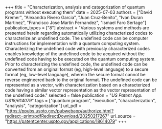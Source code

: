 +++
title = "Characterization, analysis and categorization of quantum programs without executing them"
date = 2025-07-03
authors = ["David Kremer", "Alexandra Rivero Garcia", "Juan Cruz-Benito", "Ivan Duran Martinez", "Francisco Jose Martin Fernandez", "Ismael Faro Sertage"]
publication_types = ["8"]
abstract = "Various systems and methods are presented herein regarding automatically utilizing characterized codes to characterize an undefined code. The undefined code can be computer instructions for implementation with a quantum computing system. Characterizing the undefined code with previously characterized codes enables knowledge of the undefined code to be acquired without the undefined code having to be executed on the quantum computing system. Prior to characterizing the undefined code, the undefined code can be converted from an original format (eg, high-level language) to a secure format (eg, low-level language), wherein the secure format cannot be reverse engineered back to the original format. The undefined code can be represented as a vector, with characterization based on a characterized code having a similar vector representation as the vector representation of the undefined code."
selected = false
publication = "*US Patent App. US18/614079*"
tags = ["quantum program", "execution", "characterization", "analysis", "categorization"]
url_pdf = "https://ppubs.uspto.gov/pubwebapp/authorize.html?redirect=print/pdfRedirectDownload/20250217267"
url_source = "https://patentcenter.uspto.gov/applications/18614079"
+++
